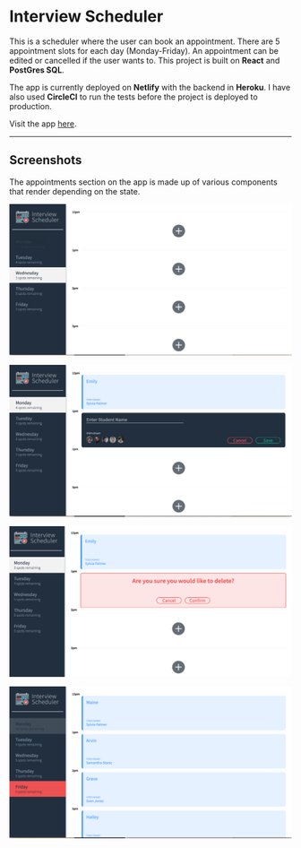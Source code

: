 # Interview Scheduler

This is a scheduler where the user can book an appointment. There are 5 appointment slots for each day (Monday-Friday). An appointment can be edited or cancelled if the user wants to. This project is built on **React** and **PostGres SQL**. 

The app is currently deployed on **Netlify** with the backend in **Heroku**. I have also used **CircleCI** to run the tests before the project is deployed to production.

Visit the app [here](https://5f597d21f9c9a40007de331c--blissful-lovelace-3f565a.netlify.app).

---
## Screenshots
The appointments section on the app is made up of various components that render depending on the state.

![Empty view of the scheduler. The days are on the left side while the right is occupied by the appointments.](https://raw.githubusercontent.com/emurdnt/scheduler/master/docs/scheduler-empty.png)



![Clicking the plus on the screen will show a form that the use will fill-up for an appointment.](https://raw.githubusercontent.com/emurdnt/scheduler/master/docs/scheduler-add.png)

![An edit and delete button will show when a user hovers over a booked appointment. A confirmation message appears before an appointment is deleted.](https://raw.githubusercontent.com/emurdnt/scheduler/master/docs/scheduler-delete.png)

![A day cannot be selected when all the appointment spots have been booked.](https://raw.githubusercontent.com/emurdnt/scheduler/master/docs/scheduler-full.png)
